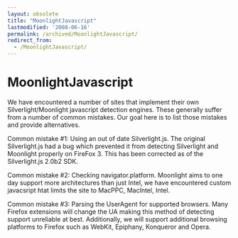 ```yaml
---
layout: obsolete
title: "MoonlightJavascript"
lastmodified: '2008-06-16'
permalink: /archived/MoonlightJavascript/
redirect_from:
  - /MoonlightJavascript/
---
```


MoonlightJavascript
===================

We have encountered a number of sites that implement their own Silverlight/Moonlight javascript detection engines. These generally suffer from a number of common mistakes. Our goal here is to list those mistakes and provide alternatives.

Common mistake \#1: Using an out of date Silverlight.js. The original Silverlight.js had a bug which prevented it from detecting Silverlight and Moonlight properly on FireFox 3. This has been corrected as of the Silverlight.js 2.0b2 SDK.

Common mistake \#2: Checking navigator.platform. Moonlight aims to one day support more architectures than just Intel, we have encountered custom javacsript htat limits the site to MacPPC, MacIntel, Intel.

Common mistake \#3: Parsing the UserAgent for supported browsers. Many Firefox extensions will change the UA making this method of detecting support unreliable at best. Additionally, we will support additional browsing platforms to Firefox such as WebKit, Epiphany, Konqueror and Opera.


